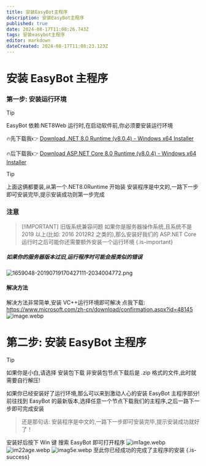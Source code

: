 ```yaml
---
title: 安装EasyBot主程序
description: 安装EasyBot主程序
published: true
date: 2024-08-17T11:08:26.743Z
tags: 安装easybot主程序
editor: markdown
dateCreated: 2024-08-17T11:08:23.123Z
---
```


# 安装 EasyBot 主程序

### 第一步: 安装运行环境

> [!TIP]
> EasyBot 依赖:NET8Web 运行时,在启动软件前,你必须要安装运行环境

🔥先下载我👉 [Download .NET 8.0 Runtime (v8.0.4) - Windows x64 Installer](https://dotnet.microsoft.com/en-us/download/dotnet/thank-you/runtime-8.0.4-windows-x64-installer)

🔥后下载我👉 [Download ASP.NET Core 8.0 Runtime (v8.0.4) - Windows x64 Installer](https://dotnet.microsoft.com/en-us/download/dotnet/thank-you/runtime-aspnetcore-8.0.4-windows-x64-installer)

> [!TIP]
> 上面这俩都要装,从第一个.NET8.0Runtime 开始装
> 安装程序是中文的,一路下一步即可安装完毕,提示安装成功则第一步完成

### 注意

> [!IMPORTANT] 旧版系统兼容问题
> 如果你是服务器操作系统,且系统不是 2019 以上(比如: 2016 2012R2 之类的),那么安装好我们的 ASP.NET Core 运行时之后可能你还需要额外安装一个运行环境
> {.is-important}

##### 如果你的服务器版本过旧,运行程序时可能会报类似的错误

![1659048-20190719170427111-2034004772.png](/1659048-20190719170427111-2034004772.png)

#### 解决方法

解决方法非常简单,安装 VC++运行环境即可解决
点我下载: https://www.microsoft.com/zh-cn/download/confirmation.aspx?id=48145
![image.webp](/image.webp)

# 第二步: 安装 EasyBot 主程序

> [!TIP]
> 如果你是小白,请选择 安装包下载
> 非安装包节点下载后是 .zip 格式的文件,此时就需要自行解压!

如果你已经安装好了运行环境,那么可以来到激动人心的安装 EasyBot 主程序部分!前往找到 EasyBot 的最新版本,选择任意一个节点下载我们的主程序,之后一路下一步即可完成安装

> 还是那句话: 安装程序是中文的,一路下一步即可安装完毕,提示安装成功就好了！

安装好后按下 Win 键 搜索 EasyBot 即可打开程序
![im1age.webp](/im1age.webp)
![im22age.webp](/quick_start/img/主程序启动成功.png)
![imag5e.webp](/imag5e.webp)
至此你已经成功的完成了主程序的安装
{.is-success}
